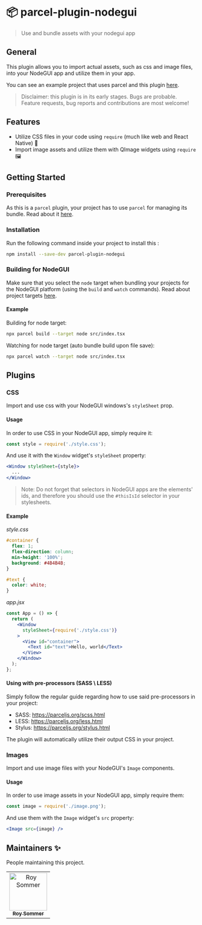 # 📦 parcel-plugin-nodegui
> Use and bundle assets with your nodegui app

## General
This plugin allows you to import actual assets, such as css and image files, into your NodeGUI app and utilize them in your app.

You can see an example project that uses parcel and this plugin [here](https://github.com/illBeRoy/nodegui-parcel-example).

> Disclaimer: this plugin is in its early stages. Bugs are probable. Feature requests, bug reports and contributions are most welcome!

## Features
* Utilize CSS files in your code using `require` (much like web and React Native) 🎨
* Import image assets and utilize them with QImage widgets using `require` 🖼

## Getting Started
### Prerequisites
As this is a `parcel` plugin, your project has to use `parcel` for managing its bundle. Read about it [here](https://parceljs.org/).

### Installation
Run the following command inside your project to install this :
```bash
npm install --save-dev parcel-plugin-nodegui
```

### Building for NodeGUI
Make sure that you select the `node` target when bundling your projects for the NodeGUI platform (using the `build` and `watch` commands). Read about project targets [here](https://parceljs.org/cli.html#target).

#### Example
Building for node target:
```bash
npx parcel build --target node src/index.tsx
```

Watching for node target (auto bundle build upon file save):
```bash
npx parcel watch --target node src/index.tsx
```

## Plugins
### CSS
Import and use css with your NodeGUI windows's `styleSheet` prop.

#### Usage
In order to use CSS in your NodeGUI app, simply require it:
```js
const style = require('./style.css');
```

And use it with the `Window` widget's `styleSheet` property:

```jsx
<Window styleSheet={style}>
  ...
</Window>
```

> Note: Do not forget that selectors in NodeGUI apps are the elements' ids, and therefore you should use the `#thisIsId` selector in your stylesheets.

#### Example
_style.css_
```css
#container {
  flex: 1;
  flex-direction: column;
  min-height: '100%';
  background: #4B4B4B;
}

#text {
  color: white;
}
```

_app.jsx_
```jsx
const App = () => {
  return (
    <Window
      styleSheet={require('./style.css')}
    >
      <View id="container">
        <Text id="text">Hello, world</Text>
      </View>
    </Window>
  );
};
```

#### Using with pre-processors (SASS \ LESS)
Simply follow the regular guide regarding how to use said pre-processors in your project:
* SASS: https://parceljs.org/scss.html
* LESS: https://parceljs.org/less.html
* Stylus: https://parceljs.org/stylus.html

The plugin will automatically utilize their output CSS in your project.

### Images
Import and use image files with your NodeGUI's `Image` components.

#### Usage
In order to use image assets in your NodeGUI app, simply require them:
```js
const image = require('./image.png');
```

And use them with the `Image` widget's `src` property:

```jsx
<Image src={image} />
```


## Maintainers ✨

People maintaining this project.

<!-- prettier-ignore -->
<table>
  <tr>
<td align="center"><a href="https://www.linkedin.com/in/roysommer/"><img src="https://avatars2.githubusercontent.com/u/6681893?v=4" width="100px;" alt="Roy Sommer"/><br /><sub><b>Roy Sommer</b></sub></a></td>
  </tr>
</table>
